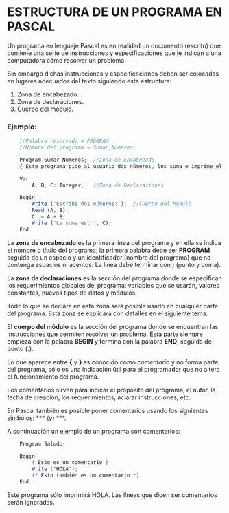 # ESTRUCTURA DE UN PROGRAMA EN PASCAL

Un programa en lenguaje Pascal es en realidad un documento (escrito) que contiene una serie de instrucciones y especificaciones que le indican a una computadora cómo resolver un problema.

Sin embargo dichas instrucciones y especificaciones deben ser colocadas en lugares adecuados del texto siguiendo esta estructura:

1. Zona de encabezado.
2. Zona de declaraciones.
3. Cuerpo del módulo.

### Ejemplo:


```javascript 
    //Palabra reservada = PROGRAM
    //Nombre del programa = Sumar_Numeros

    Program Sumar_Numeros;  //Zona de Encabezado
    { Este programa pide al usuario dos números, los suma e imprime el resultado }

    Var
        A, B, C: Integer;   //Zona de Declaraciones

    Begin
        Write ('Escribe dos números:');  //Cuerpo Del Módulo
        Read (A, B); 
        C := A + B;
        Write ('La suma es: ', C);
    End
```         

La **zona de encabezado** es la primera línea del programa y en ella se indica el nombre o título del programa; la primera palabra debe ser **PROGRAM** seguida de un espacio y un identificador (nombre del programa) que no contenga espacios ni acentos: La línea debe terminar con **;** (punto y coma).

La **zona de declaraciones** es la sección del programa donde se especifican los requerimientos globales del programa: variables que se usarán, valores constantes, nuevos tipos de datos y módulos.

Todo lo que se declare en esta zona será posible usarlo en cualquier parte del programa. Esta zona se explicará con detalles en el siguiente tema.

El **cuerpo del módulo** es la sección del programa donde se encuentran las instrucciones que permiten resolver un problema. Esta parte siempre empieza con la palabra **BEGIN** y termina con la palabra **END**, seguida de punto (**.**).

Lo que aparece entre **{** y **}** es conocido como *comentario* y no forma parte del programa, sólo es una indicación útil para el programador que no altera el funcionamiento del programa.


Los comentarios sirven para indicar el propósito del programa, el autor, la fecha de creación, los requerimientos, aclarar instrucciones, etc.

En Pascal también es posible poner comentarios usando los siguientes simbolos: *** (*y*) ***.

A continuación un ejemplo de un programa con comentarios:


```java
    Program Saludo;

    Begin
        { Esto es un comentario }
        Write ('HOLA');
        (* Esto también es un comentario *)
    End.
```

Este programa sólo imprimirá HOLA. Las líneas que dicen ser comentarios serán ignoradas. 